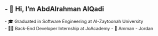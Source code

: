 <h2>- 👋 Hi, I’m AbdAlrahman AlQadi</h2>
- 🎓 Graduated in Software Engineering at Al-Zaytoonah University <br>
- 🧑‍💻 Back-End Developer Internship at JoAcademy 
- 📍 Amman - Jordan


<!---
AbdAlrahmanAlQadi/AbdAlrahmanAlQadi is a ✨ special ✨ repository because its `README.md` (this file) appears on your GitHub profile.
You can click the Preview link to take a look at your changes.
--->
